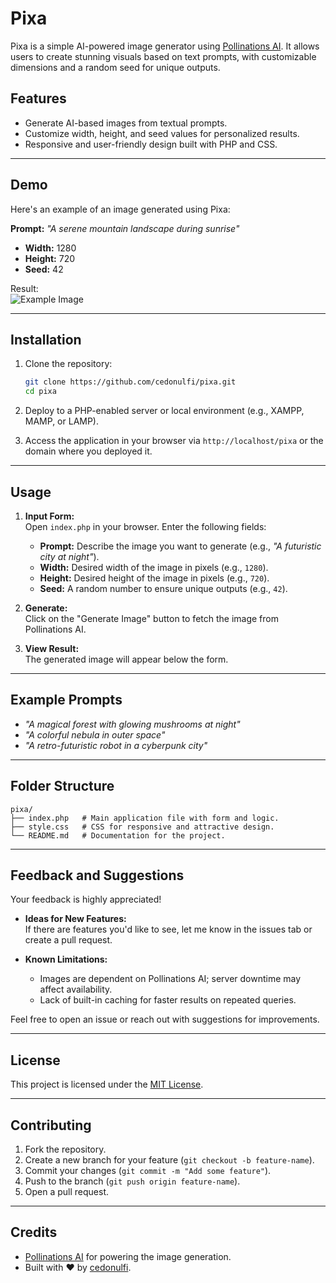 # Pixa  

Pixa is a simple AI-powered image generator using [Pollinations AI](https://pollinations.ai). It allows users to create stunning visuals based on text prompts, with customizable dimensions and a random seed for unique outputs.  

## Features  
- Generate AI-based images from textual prompts.  
- Customize width, height, and seed values for personalized results.  
- Responsive and user-friendly design built with PHP and CSS.  

---

## Demo  
Here's an example of an image generated using Pixa:  

**Prompt:** _"A serene mountain landscape during sunrise"_  
- **Width:** 1280  
- **Height:** 720  
- **Seed:** 42  

Result:  
![Example Image](https://via.placeholder.com/1280x720.png?text=Your+Generated+Image)  

---

## Installation  

1. Clone the repository:  
   ```bash  
   git clone https://github.com/cedonulfi/pixa.git  
   cd pixa  
   ```  

2. Deploy to a PHP-enabled server or local environment (e.g., XAMPP, MAMP, or LAMP).  

3. Access the application in your browser via `http://localhost/pixa` or the domain where you deployed it.  

---

## Usage  

1. **Input Form:**  
   Open `index.php` in your browser. Enter the following fields:  
   - **Prompt:** Describe the image you want to generate (e.g., _"A futuristic city at night"_).  
   - **Width:** Desired width of the image in pixels (e.g., `1280`).  
   - **Height:** Desired height of the image in pixels (e.g., `720`).  
   - **Seed:** A random number to ensure unique outputs (e.g., `42`).  

2. **Generate:**  
   Click on the "Generate Image" button to fetch the image from Pollinations AI.  

3. **View Result:**  
   The generated image will appear below the form.  

---

## Example Prompts  

- _"A magical forest with glowing mushrooms at night"_  
- _"A colorful nebula in outer space"_  
- _"A retro-futuristic robot in a cyberpunk city"_  

---

## Folder Structure  

```plaintext  
pixa/  
├── index.php   # Main application file with form and logic.  
├── style.css   # CSS for responsive and attractive design.  
└── README.md   # Documentation for the project.  
```  

---

## Feedback and Suggestions  

Your feedback is highly appreciated!  
- **Ideas for New Features:**  
  If there are features you'd like to see, let me know in the issues tab or create a pull request.  

- **Known Limitations:**  
  - Images are dependent on Pollinations AI; server downtime may affect availability.  
  - Lack of built-in caching for faster results on repeated queries.  

Feel free to open an issue or reach out with suggestions for improvements.  

---

## License  

This project is licensed under the [MIT License](LICENSE).  

---

## Contributing  

1. Fork the repository.  
2. Create a new branch for your feature (`git checkout -b feature-name`).  
3. Commit your changes (`git commit -m "Add some feature"`).  
4. Push to the branch (`git push origin feature-name`).  
5. Open a pull request.  

---

## Credits  

- [Pollinations AI](https://pollinations.ai) for powering the image generation.  
- Built with ❤️ by [cedonulfi](https://github.com/cedonulfi).  

